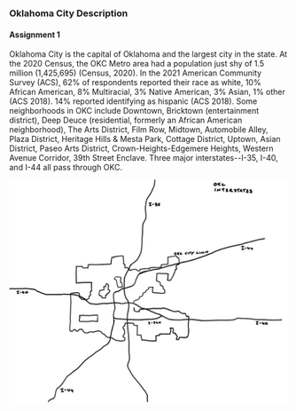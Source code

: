 
### Oklahoma City Description
#### Assignment 1

Oklahoma City is the capital of Oklahoma and the largest city in the state. At the 2020 Census, the OKC Metro area had a population just shy of 1.5 million (1,425,695)   (Census, 2020). In the 2021 American Community Survey (ACS), 62% of respondents reported their race as white, 10% African American, 8% Multiracial, 3% Native American, 3% Asian, 1% other (ACS 2018). 14% reported identifying as hispanic (ACS 2018). Some neighborhoods in OKC include Downtown, Bricktown (entertainment district), Deep Deuce (residential, formerly an African American neighborhood), The Arts District, Film Row, Midtown, Automobile Alley, Plaza District, Heritage Hills & Mesta Park, Cottage District, Uptown, Asian District, Paseo Arts District, Crown-Heights-Edgemere Heights, Western Avenue Corridor, 39th Street Enclave. Three major interstates--I-35, I-40, and I-44 all pass through OKC. 

![Sketch of OKC Interstate Highways](https://github.com/SageGrey/SES5394_TravelForcasting/blob/main/OKC_Interstate_Sketch.jpeg)

